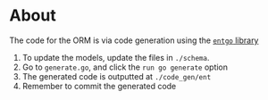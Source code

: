 # About
The code for the ORM is via code generation using the [`entgo` library](https://entgo.io/docs/getting-started/#create-your-first-schema)

1. To update the models, update the files in `./schema`.
2. Go to `generate.go`, and click the `run go generate` option 
3. The generated code is outputted at `./code_gen/ent`
4. Remember to commit the generated code
